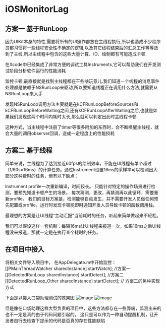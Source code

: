 # iOSMonitorLag

## 方案一 基于RunLoop

因为UIKit本身的特性,需要将所有的UI操作都放在主线程执行,所以也造成不少程序员都习惯将一些线程安全性不确定的逻辑,以及其它线程结束后的汇总工作等等放到了主线,所以主线程中包含的这些大量计算、IO、绘制都有可能造成卡顿.

在Xcode中已经集成了非常方便的调试工具Instruments,它可以帮助我们在开发测试阶段分析软件运行的性能消耗

监控卡顿,最直接就是找到主线程都在干些啥玩意儿.我们知道一个线程的消息事件处理都是依赖于NSRunLoop来驱动,所以要知道线程正在调用什么方法,就需要从NSRunLoop来入手

发现NSRunLoop调用方法主要就是在kCFRunLoopBeforeSources和kCFRunLoopBeforeWaiting之间,还有kCFRunLoopAfterWaiting之后,也就是如果我们发现这两个时间内耗时太长,那么就可以判定出此时主线程卡顿.

这种方式，当主线程中注册了timer等很多附加的东西时，会不断唤醒主线程，就会大量的调用observer回调，造成一定程度上的性能损耗

## 方案二 基于线程

简单来说，主线程为了达到接近60fps的绘制效率，不能在UI线程有单个超过（1/60s≈16ms）的计算任务。通过Instrument设置16ms的采样率可以检测出大部分这种费时的任务，但有以下缺点：

Instrument profile一次重新编译，时间较长。
只能针对特定的操作场景进行检测，要预先知道卡顿产生的场景。
每次猜测，更改，再猜测再以此循环，需要重新profile。
我们的目标方案是，检测能够自动发生，并不需要开发人员做任何预先配置或profile。运行时发现卡顿能即时通知开发人员导致卡顿的函数调用栈。

最理想的方案是让UI线程“主动汇报”当前耗时的任务，听起来简单做起来不轻松。

我们可以假设这样一套机制：每隔16ms让UI线程来报道一次，如果16ms之后UI线程没来报道，那就一定是在执行某个耗时的任务。

## 在项目中接入

将相关文件导入项目中，
在AppDelegate.m中开始监控：
[[PMainThreadWatcher sharedInstance] startWatch];  //方案一
[[DetectedRunLoop sharedInstance] startDetect];  //方案二
[[DetectedRunLoop_Other sharedInstance] startDetect];  // 方案二的另种实现方式

下面是以接入口袋助理测试的效果图
![image](https://github.com/tunsuy/iOSMonitorLag/picture/卡顿图1.jpg)
![image](https://github.com/tunsuy/iOSMonitorLag/picture/卡顿图2.jpg)

但是像在口袋助理这样大型负责的项目中，这些方法都存在一些弊端，监测出来的也不一定是真的由于代码问题引起的，
这只是可以作为一种自动提醒机制，让开发者自行去检查下提示的代码是否真的存在性能缺陷

